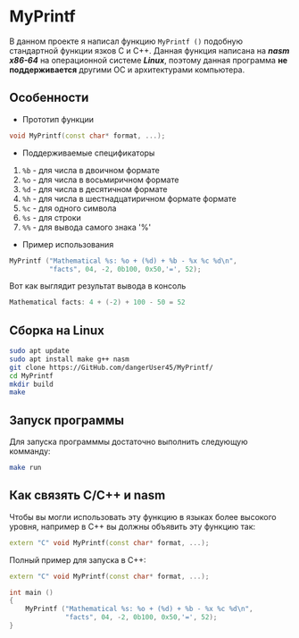 # MyPrintf

В данном проекте я написал функцию ```MyPrintf ()``` подобную стандартной функции  язков C и C++.
Данная функция написана на ***nasm x86-64*** на операционной системе ***Linux***, поэтому данная программа **не поддерживается** другими ОС и архитектурами компьютера.

## Особенности
* Прототип функции
```cpp
void MyPrintf(const char* format, ...);
```

* Поддерживаемые спецификаторы
1. ```%b``` - для числа в двоичном формате
2. ```%o``` - для числа в восьмиричном формате
3. ```%d``` - для числа в десятичном формате
4. ```%h``` - для числа в шестнадцатиричном формате формате
5. ```%c``` - для одного символа
6. ```%s``` - для строки
7. ```%%``` - для вывода самого знака '%'


* Пример использования
```cpp
MyPrintf ("Mathematical %s: %o + (%d) + %b - %x %c %d\n",
          "facts", 04, -2, 0b100, 0x50,'=', 52);
```

Вот как выглядит результат вывода в консоль

```cpp
Mathematical facts: 4 + (-2) + 100 - 50 = 52
```
## Сборка на Linux
```bash
sudo apt update
sudo apt install make g++ nasm
git clone https://GitHub.com/dangerUser45/MyPrintf/
cd MyPrintf
mkdir build
make
```
## Запуск программы
Для запуска программмы достаточно выполнить следующую  комманду:
```bash
make run
```

## Как связять С/С++ и nasm
Чтобы вы могли использовать эту функцию в языках более высокого уровня, например в С++ вы должны объявить эту функцию так:
```cpp
extern "C" void MyPrintf(const char* format, ...);
```
Полный пример для запуска в C++:
```cpp
extern "C" void MyPrintf(const char* format, ...);

int main ()
{
    MyPrintf ("Mathematical %s: %o + (%d) + %b - %x %c %d\n",
              "facts", 04, -2, 0b100, 0x50,'=', 52);
}
```
